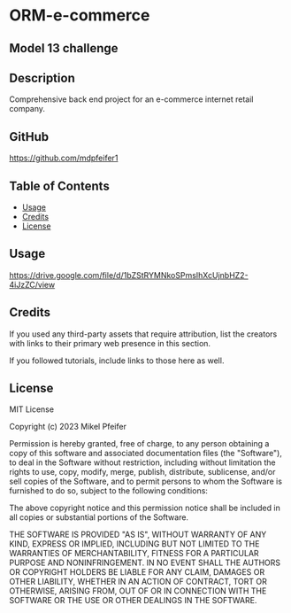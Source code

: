 # ORM-e-commerce

## Model 13 challenge

## Description 

Comprehensive back end project for an e-commerce internet retail company.
 
## GitHub 
 https://github.com/mdpfeifer1

## Table of Contents 

- [Usage](#usage)
- [Credits](#credits)
- [License](#license)

## Usage
https://drive.google.com/file/d/1bZStRYMNkoSPmsIhXcUjnbHZ2-4iJzZC/view

## Credits

If you used any third-party assets that require attribution, list the creators with links to their primary web presence in this section.

If you followed tutorials, include links to those here as well.

## License

MIT License

Copyright (c) 2023 Mikel Pfeifer

Permission is hereby granted, free of charge, to any person obtaining a copy
of this software and associated documentation files (the "Software"), to deal
in the Software without restriction, including without limitation the rights
to use, copy, modify, merge, publish, distribute, sublicense, and/or sell
copies of the Software, and to permit persons to whom the Software is
furnished to do so, subject to the following conditions:

The above copyright notice and this permission notice shall be included in all
copies or substantial portions of the Software.

THE SOFTWARE IS PROVIDED "AS IS", WITHOUT WARRANTY OF ANY KIND, EXPRESS OR
IMPLIED, INCLUDING BUT NOT LIMITED TO THE WARRANTIES OF MERCHANTABILITY,
FITNESS FOR A PARTICULAR PURPOSE AND NONINFRINGEMENT. IN NO EVENT SHALL THE
AUTHORS OR COPYRIGHT HOLDERS BE LIABLE FOR ANY CLAIM, DAMAGES OR OTHER
LIABILITY, WHETHER IN AN ACTION OF CONTRACT, TORT OR OTHERWISE, ARISING FROM,
OUT OF OR IN CONNECTION WITH THE SOFTWARE OR THE USE OR OTHER DEALINGS IN THE
SOFTWARE.
